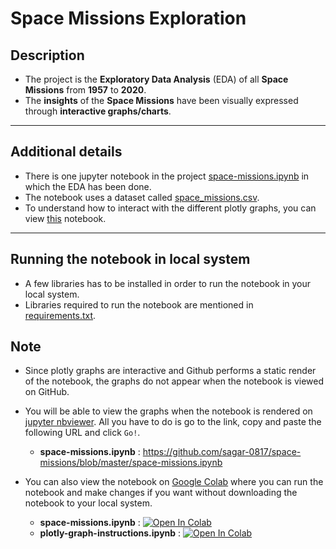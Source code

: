 # Space Missions Exploration

## Description
* The project is the **Exploratory Data Analysis** (EDA) of all **Space Missions** from **1957** to **2020**.<br>
* The **insights** of the **Space Missions** have been visually expressed through **interactive graphs/charts**.
<hr>

## Additional details
* There is one jupyter notebook in the project [space-missions.ipynb](https://github.com/sagar-0817/space-missions/blob/master/space-missions.ipynb) in which the EDA has been done.<br>
* The notebook uses a dataset called [space_missions.csv](https://github.com/sagar-0817/space-missions/blob/master/space_missions.csv).<br>
* To understand how to interact with the different plotly graphs, you can view [this](https://github.com/sagar-0817/plotly-graph-instructions/blob/master/plotly-graph-instructions.ipynb) notebook.
<hr>

## Running the notebook in local system
* A few libraries has to be installed in order to run the notebook in your local system.<br>
* Libraries required to run the notebook are mentioned in [requirements.txt](https://github.com/sagar-0817/space-missions/blob/master/requirements.txt).

## Note
* Since plotly graphs are interactive and Github performs a static render of the notebook, the graphs do not appear when the notebook is viewed on GitHub.<br>
* You will be able to view the graphs when the notebook is rendered on [jupyter nbviewer](https://nbviewer.jupyter.org/). All you have to do is go to the link,
copy and paste the following URL and click `Go!`.
  * **space-missions.ipynb** : https://github.com/sagar-0817/space-missions/blob/master/space-missions.ipynb
  
* You can also view the notebook on [Google Colab](https://colab.research.google.com) where you can run the notebook and make changes if you want without downloading
the notebook to your local system.
  * **space-missions.ipynb** : [![Open In Colab](https://colab.research.google.com/assets/colab-badge.svg)](https://colab.research.google.com/drive/1eqUOHOf2Qvh3fA3ps8zFicKi61m4ZWw7?usp=sharing) 
  * **plotly-graph-instructions.ipynb** : [![Open In Colab](https://colab.research.google.com/assets/colab-badge.svg)](https://colab.research.google.com/drive/1tCYxpRVoKkGBnMQDhae38cVZNvZ4AG4W?usp=sharing)
